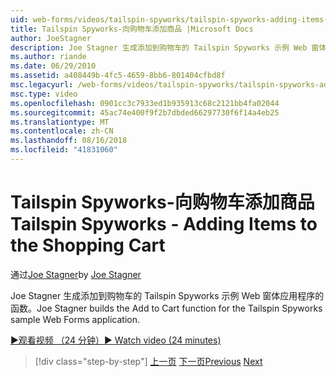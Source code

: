 ```yaml
---
uid: web-forms/videos/tailspin-spyworks/tailspin-spyworks-adding-items-to-the-shopping-cart
title: Tailspin Spyworks-向购物车添加商品 |Microsoft Docs
author: JoeStagner
description: Joe Stagner 生成添加到购物车的 Tailspin Spyworks 示例 Web 窗体应用程序的函数。
ms.author: riande
ms.date: 06/29/2010
ms.assetid: a408449b-4fc5-4659-8bb6-801404cfbd8f
msc.legacyurl: /web-forms/videos/tailspin-spyworks/tailspin-spyworks-adding-items-to-the-shopping-cart
msc.type: video
ms.openlocfilehash: 0901cc3c7933ed1b935913c68c2121bb4fa02044
ms.sourcegitcommit: 45ac74e400f9f2b7dbded66297730f6f14a4eb25
ms.translationtype: MT
ms.contentlocale: zh-CN
ms.lasthandoff: 08/16/2018
ms.locfileid: "41831060"
---
```

<a name="tailspin-spyworks---adding-items-to-the-shopping-cart"></a><span data-ttu-id="dcf88-103">Tailspin Spyworks-向购物车添加商品</span><span class="sxs-lookup"><span data-stu-id="dcf88-103">Tailspin Spyworks - Adding Items to the Shopping Cart</span></span>
====================
<span data-ttu-id="dcf88-104">通过[Joe Stagner](https://github.com/JoeStagner)</span><span class="sxs-lookup"><span data-stu-id="dcf88-104">by [Joe Stagner](https://github.com/JoeStagner)</span></span>

<span data-ttu-id="dcf88-105">Joe Stagner 生成添加到购物车的 Tailspin Spyworks 示例 Web 窗体应用程序的函数。</span><span class="sxs-lookup"><span data-stu-id="dcf88-105">Joe Stagner builds the Add to Cart function for the Tailspin Spyworks sample Web Forms application.</span></span>

[<span data-ttu-id="dcf88-106">&#9654;观看视频 （24 分钟）</span><span class="sxs-lookup"><span data-stu-id="dcf88-106">&#9654; Watch video (24 minutes)</span></span>](https://channel9.msdn.com/Blogs/ASP-NET-Site-Videos/tailspin-spyworks-adding-items-to-the-shopping-cart)

> [!div class="step-by-step"]
> <span data-ttu-id="dcf88-107">[上一页](tailspin-spyworks-display-per-product-details.md)
> [下一页](tailspin-spyworks-display-shopping-cart.md)</span><span class="sxs-lookup"><span data-stu-id="dcf88-107">[Previous](tailspin-spyworks-display-per-product-details.md)
[Next](tailspin-spyworks-display-shopping-cart.md)</span></span>
